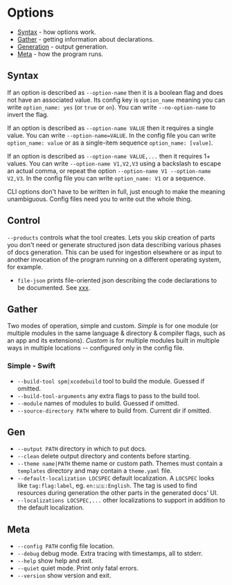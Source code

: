 # Options

* [Syntax](#syntax) - how options work.
* [Gather](#gather) - getting information about declarations.
* [Generation](#gen) - output generation.
* [Meta](#meta) - how the program runs.

## Syntax

If an option is described as `--option-name` then it is a boolean flag and does
not have an associated value.  Its config key is `option_name` meaning you can
write `option_name: yes` (or `true` or `on`).  You can write `--no-option-name`
to invert the flag.

If an option is described as `--option-name VALUE` then it requires a single
value.  You can write `--option-name=VALUE`.  In the config file you can write
`option_name: value` or as a single-item sequence `option_name: [value]`.

If an option is described as `--option-name VALUE,...` then it requires 1+
values.  You can write `--option-name V1,V2,V3` using a backslash to escape an
actual comma, or repeat the option `--option-name V1 --option-name V2,V3`.  In
the config file you can write `option_name: V1` or a sequence.

CLI options don't have to be written in full, just enough to make the meaning
unambiguous.  Config files need you to write out the whole thing.

## Control

`--products` controls what the tool creates.  Lets you skip creation of parts
you don't need or generate structured json data describing various phases of
docs generation.  This can be used for ingestion elsewhere or as input to
another invocation of the program running on a different operating system, for
example.

* `file-json` prints file-oriented json describing the code declarations to be
documented.  See [xxx]().

## Gather
Two modes of operation, simple and custom.  _Simple_ is for one module (or
multiple modules in the same language & directory & compiler flags, such as
an app and its extensions). _Custom_ is for multiple modules built in multiple
ways in multiple locations -- configured only in the config file.

### Simple - Swift
* `--build-tool spm|xcodebuild` tool to build the module.  Guessed if omitted.
* `--build-tool-arguments` any extra flags to pass to the build tool.
* `--module` names of modules to build.  Guessed if omitted.
* `--source-directory PATH` where to build from.  Current dir if omitted.

## Gen
* `--output PATH` directory in which to put docs.
* `--clean` delete output directory and contents before starting.
* `--theme name|PATH` theme name or custom path.  Themes must contain a
  `templates` directory and may contain a `theme.yaml` file.
* `--default-localization LOCSPEC` default localization.  A `LOCSPEC` looks like
  `tag:flag:label`, eg. `en:🇺🇸:English`.  The tag is used to find resources
  during generation the other parts in the generated docs' UI.
* `--localizations LOCSPEC,...` other localizations to support in addition to
  the default localization.

## Meta
* `--config PATH` config file location.
* `--debug` debug mode.  Extra tracing with timestamps, all to stderr.
* `--help` show help and exit.
* `--quiet` quiet mode.  Print only fatal errors.
* `--version` show version and exit.
